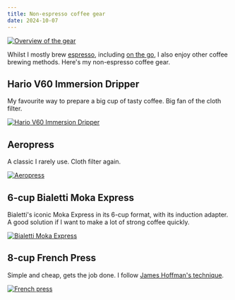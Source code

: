 ```yaml
---
title: Non-espresso coffee gear
date: 2024-10-07
---
```


[![Overview of the gear](/assets/coffee/overview.avif)](/assets/coffee/overview.avif)

Whilst I mostly brew [espresso](/posts/espresso-gear/), including [on the go](/posts/picopresso/), I also enjoy other coffee brewing methods. Here's my non-espresso coffee gear.

## Hario V60 Immersion Dripper

My favourite way to prepare a big cup of tasty coffee. Big fan of the cloth filter.

[![Hario V60 Immersion Dripper](/assets/coffee/hario.avif)](/assets/coffee/hario.avif)

## Aeropress

A classic I rarely use. Cloth filter again.

[![Aeropress](/assets/coffee/aeropress.avif)](/assets/coffee/aeropress.avif)

## 6-cup Bialetti Moka Express

Bialetti's iconic Moka Express in its 6-cup format, with its induction adapter. A good solution if I want to make a lot of strong coffee quickly.

[![Bialetti Moka Express](/assets/coffee/moka.avif)](/assets/coffee/moka.avif)

## 8-cup French Press

Simple and cheap, gets the job done. I follow [James Hoffman's technique](https://sevencoffeeroasters.com/blogs/coffee-101/james-hoffmann-french-press).

[![French press](/assets/coffee/french-press.avif)](/assets/coffee/french-press.avif)
